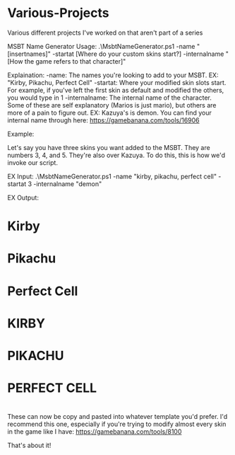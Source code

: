 # Various-Projects
Various different projects I've worked on that aren't part of a series

MSBT Name Generator
Usage:
.\MsbtNameGenerator.ps1 -name "[insertnames]" -startat [Where do your custom skins start?] -internalname "[How the game refers to that character]"

Explaination:
-name: The names you're looking to add to your MSBT. EX: "Kirby, Pikachu, Perfect Cell"
-startat: Where your modified skin slots start. For example, if you've left the first skin as default and modified the others, you would type in 1
-internalname: The internal name of the character. Some of these are self explanatory (Marios is just mario), but others are more of a pain to figure out. EX: Kazuya's is demon. You can find your internal name through here: https://gamebanana.com/tools/16906

Example:

Let's say you have three skins you want added to the MSBT. They are numbers 3, 4, and 5. They're also over Kazuya. To do this, this is how we'd invoke our script.

EX Input:
.\MsbtNameGenerator.ps1 -name "kirby, pikachu, perfect cell" -startat 3 -internalname "demon"

EX Output:

#        <entry label="nam_char1_03_demon">
#                <text>Kirby</text>
#        </entry>
#        <entry label="nam_char1_04_demon">
#                <text>Pikachu</text>
#        </entry>
#        <entry label="nam_char1_05_demon">
#                <text>Perfect Cell</text>
#        </entry>
#        <entry label="nam_char2_03_demon">
#                <text>KIRBY</text>
#        </entry>
#        <entry label="nam_char2_04_demon">
#                <text>PIKACHU</text>
#        </entry>
#        <entry label="nam_char2_05_demon">
#                <text>PERFECT CELL</text>
#        </entry>

These can now be copy and pasted into whatever template you'd prefer. I'd recommend this one, especially if you're trying to modify almost every skin in the game like I have: https://gamebanana.com/tools/8100

That's about it!
